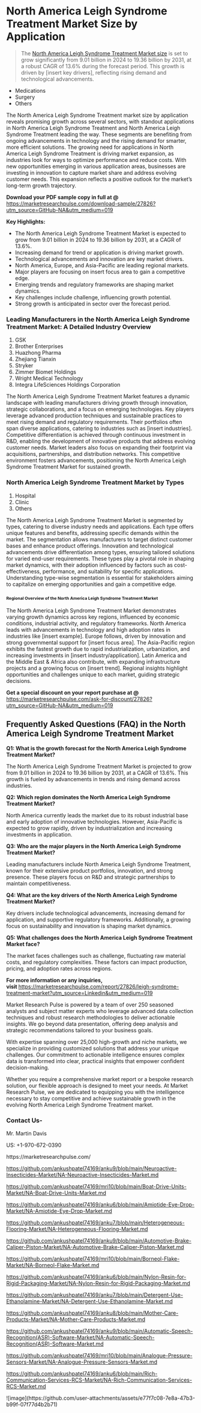 <h1>North America Leigh Syndrome Treatment Market&nbsp;Size by Application</h1><blockquote><p>The <a href="https://marketresearchpulse.com/download-sample/27826?utm_source=GitHub-NA&amp;utm_medium=019">North America Leigh Syndrome Treatment Market size</a> is set to grow significantly from 9.01 billion in 2024 to 19.36 billion by 2031, at a robust CAGR of 13.6% during the forecast period. This growth is driven by [insert key drivers], reflecting rising demand and technological advancements.</p></blockquote><ul><li>Medications<li> Surgery<li> Others</li></ul><p>The North America Leigh Syndrome Treatment market size by application reveals promising growth across several sectors, with standout applications in North America Leigh Syndrome Treatment and North America Leigh Syndrome Treatment leading the way. These segments are benefiting from ongoing advancements in technology and the rising demand for smarter, more efficient solutions. The growing need for applications in North America Leigh Syndrome Treatment is driving market expansion, as industries look for ways to optimize performance and reduce costs. With new opportunities emerging in various application areas, businesses are investing in innovation to capture market share and address evolving customer needs. This expansion reflects a positive outlook for the market’s long-term growth trajectory.</p><p><strong>Download your PDF sample copy in full at @ </strong><a href="https://marketresearchpulse.com/download-sample/27826?utm_source=GitHub-NA&amp;utm_medium=019">https://marketresearchpulse.com/download-sample/27826?utm_source=GitHub-NA&amp;utm_medium=019</a></p><p><strong>Key Highlights: </strong></p><ul><li>The North America Leigh Syndrome Treatment Market is expected to grow from 9.01 billion in 2024 to 19.36 billion by 2031, at a CAGR of 13.6%.</li><li>Increasing demand for trend or application is driving market growth.</li><li>Technological advancements and innovation are key market drivers.</li><li>North America, Europe, and Asia-Pacific are leading regional markets.</li><li>Major players are focusing on insert focus area to gain a competitive edge.</li><li>Emerging trends and regulatory frameworks are shaping market dynamics.</li><li>Key challenges include challenge, influencing growth potential.</li><li>Strong growth is anticipated in sector over the forecast period.</li></ul><h3>Leading Manufacturers in the North America Leigh Syndrome Treatment Market: A Detailed Industry Overview</h3><ol><li>GSK</li><li>Brother Enterprises</li><li>Huazhong Pharma</li><li>Zhejiang Tianxin</li><li>Stryker</li><li>Zimmer Biomet Holdings</li><li>Wright Medical Technology</li><li>Integra LifeSciences Holdings Corporation</li></ol><div class="flex max-w-full flex-col flex-grow"><div class="min-h-8 text-message flex w-full flex-col items-end gap-2 whitespace-normal break-words [.text-message+&amp;]:mt-5" dir="auto" data-message-author-role="assistant" data-message-id="fd8432e4-4910-450d-b182-61b7bfb0a01f" data-message-model-slug="gpt-4o"><div class="flex w-full flex-col gap-1 empty:hidden first:pt-[3px]"><div class="markdown prose w-full break-words dark:prose-invert light"><p>The North America Leigh Syndrome Treatment Market features a dynamic landscape with leading manufacturers driving growth through innovation, strategic collaborations, and a focus on emerging technologies. Key players leverage advanced production techniques and sustainable practices to meet rising demand and regulatory requirements. Their portfolios often span diverse applications, catering to industries such as [insert industries]. Competitive differentiation is achieved through continuous investment in R&amp;D, enabling the development of innovative products that address evolving customer needs. Market leaders also focus on expanding their footprint via acquisitions, partnerships, and distribution networks. This competitive environment fosters advancements, positioning the North America Leigh Syndrome Treatment Market for sustained growth.</p></div></div></div></div><h3>North America Leigh Syndrome Treatment Market by Types</h3><ol><li>Hospital<li> Clinic<li> Others</li></ol><div class="flex max-w-full flex-col flex-grow"><div class="min-h-8 text-message flex w-full flex-col items-end gap-2 whitespace-normal break-words [.text-message+&amp;]:mt-5" dir="auto" data-message-author-role="assistant" data-message-id="084470be-0bb7-4664-bddf-5156b4f41249" data-message-model-slug="gpt-4o-mini"><div class="flex w-full flex-col gap-1 empty:hidden first:pt-[3px]"><div class="markdown prose w-full break-words dark:prose-invert light"><p>The North America Leigh Syndrome Treatment Market is segmented by types, catering to diverse industry needs and applications. Each type offers unique features and benefits, addressing specific demands within the market. The segmentation allows manufacturers to target distinct customer bases and enhance product offerings. Innovation and technological advancements drive differentiation among types, ensuring tailored solutions for varied end-user requirements. These types play a pivotal role in shaping market dynamics, with their adoption influenced by factors such as cost-effectiveness, performance, and suitability for specific applications. Understanding type-wise segmentation is essential for stakeholders aiming to capitalize on emerging opportunities and gain a competitive edge.</p></div></div></div></div><h3><span style="font-size: 11px;">Regional Overview of the North America Leigh Syndrome Treatment Market</span></h3><div class="flex max-w-full flex-col flex-grow"><div class="min-h-8 text-message flex w-full flex-col items-end gap-2 whitespace-normal break-words [.text-message+&amp;]:mt-5" dir="auto" data-message-author-role="assistant" data-message-id="e9038762-ce64-4e30-91c9-9bd413514231" data-message-model-slug="gpt-4o-mini"><div class="flex w-full flex-col gap-1 empty:hidden first:pt-[3px]"><div class="markdown prose w-full break-words dark:prose-invert light"><p>The North America Leigh Syndrome Treatment Market demonstrates varying growth dynamics across key regions, influenced by economic conditions, industrial activity, and regulatory frameworks. North America leads with advancements in technology and high adoption rates in industries like [insert example]. Europe follows, driven by innovation and strong governmental support for [insert focus area]. The Asia-Pacific region exhibits the fastest growth due to rapid industrialization, urbanization, and increasing investments in [insert industry/application]. Latin America and the Middle East &amp; Africa also contribute, with expanding infrastructure projects and a growing focus on [insert trend]. Regional insights highlight opportunities and challenges unique to each market, guiding strategic decisions.</p></div></div></div></div><p><strong>Get a special discount on your report purchase at @ </strong><a href="https://marketresearchpulse.com/ask-for-discount/27826?utm_source=GitHub-NA&amp;utm_medium=019">https://marketresearchpulse.com/ask-for-discount/27826?utm_source=GitHub-NA&amp;utm_medium=019</a></p><h2>Frequently Asked Questions (FAQ) in the North America Leigh Syndrome Treatment Market</h2><p><strong>Q1: What is the growth forecast for the North America Leigh Syndrome Treatment Market?</strong></p><p>The North America Leigh Syndrome Treatment Market is projected to grow from 9.01 billion in 2024 to 19.36 billion by 2031, at a CAGR of 13.6%. This growth is fueled by advancements in trends and rising demand across industries.</p><p><strong>Q2: Which region dominates the North America Leigh Syndrome Treatment Market?</strong></p><p>North America currently leads the market due to its robust industrial base and early adoption of innovative technologies. However, Asia-Pacific is expected to grow rapidly, driven by industrialization and increasing investments in application.</p><p><strong>Q3: Who are the major players in the North America Leigh Syndrome Treatment Market?</strong></p><p>Leading manufacturers include North America Leigh Syndrome Treatment, known for their extensive product portfolios, innovation, and strong presence. These players focus on R&amp;D and strategic partnerships to maintain competitiveness.</p><p><strong>Q4: What are the key drivers of the North America Leigh Syndrome Treatment Market?</strong></p><p>Key drivers include technological advancements, increasing demand for application, and supportive regulatory frameworks. Additionally, a growing focus on sustainability and innovation is shaping market dynamics.</p><p><strong>Q5: What challenges does the North America Leigh Syndrome Treatment Market face?</strong></p><p>The market faces challenges such as challenge, fluctuating raw material costs, and regulatory complexities. These factors can impact production, pricing, and adoption rates across regions.</p><p><strong>For more information or any inquiries, visit&nbsp;</strong><a href="https://marketresearchpulse.com/report/27826/leigh-syndrome-treatment-market?utm_source=Linkedin&utm_medium=019">https://marketresearchpulse.com/report/27826/leigh-syndrome-treatment-market?utm_source=Linkedin&utm_medium=019</a></p><p>Market Research Pulse is powered by a team of over 250 seasoned analysts and subject matter experts who leverage advanced data collection techniques and robust research methodologies to deliver actionable insights. We go beyond data presentation, offering deep analysis and strategic recommendations tailored to your business goals.</p><p>With expertise spanning over 25,000 high-growth and niche markets, we specialize in providing customized solutions that address your unique challenges. Our commitment to actionable intelligence ensures complex data is transformed into clear, practical insights that empower confident decision-making.</p><p>Whether you require a comprehensive market report or a bespoke research solution, our flexible approach is designed to meet your needs. At Market Research Pulse, we are dedicated to equipping you with the intelligence necessary to stay competitive and achieve sustainable growth in the evolving North America Leigh Syndrome Treatment market.</p><h3><strong>Contact Us-</strong></h3><p>Mr. Martin Davis</p><p>US: +1-970-672-0390</p><p>https://marketresearchpulse.com/</p><p><a href="https://github.com/ankushpatel74169/anku9/blob/main/Neuroactive-Insecticides-Market/NA-Neuroactive-Insecticides-Market.md">https://github.com/ankushpatel74169/anku9/blob/main/Neuroactive-Insecticides-Market/NA-Neuroactive-Insecticides-Market.md</a></p><p><a href="https://github.com/ankushpatel74169/mri10/blob/main/Boat-Drive-Units-Market/NA-Boat-Drive-Units-Market.md">https://github.com/ankushpatel74169/mri10/blob/main/Boat-Drive-Units-Market/NA-Boat-Drive-Units-Market.md</a></p><p><a href="https://github.com/ankushpatel74169/anku6/blob/main/Amiotide-Eye-Drop-Market/NA-Amiotide-Eye-Drop-Market.md">https://github.com/ankushpatel74169/anku6/blob/main/Amiotide-Eye-Drop-Market/NA-Amiotide-Eye-Drop-Market.md</a></p><p><a href="https://github.com/ankushpatel74169/anku7/blob/main/Heterogeneous-Flooring-Market/NA-Heterogeneous-Flooring-Market.md">https://github.com/ankushpatel74169/anku7/blob/main/Heterogeneous-Flooring-Market/NA-Heterogeneous-Flooring-Market.md</a></p><p><a href="https://github.com/ankushpatel74169/anku9/blob/main/Automotive-Brake-Caliper-Piston-Market/NA-Automotive-Brake-Caliper-Piston-Market.md">https://github.com/ankushpatel74169/anku9/blob/main/Automotive-Brake-Caliper-Piston-Market/NA-Automotive-Brake-Caliper-Piston-Market.md</a></p><p><a href="https://github.com/ankushpatel74169/mri10/blob/main/Borneol-Flake-Market/NA-Borneol-Flake-Market.md">https://github.com/ankushpatel74169/mri10/blob/main/Borneol-Flake-Market/NA-Borneol-Flake-Market.md</a></p><p><a href="https://github.com/ankushpatel74169/anku6/blob/main/Nylon-Resin-for-Rigid-Packaging-Market/NA-Nylon-Resin-for-Rigid-Packaging-Market.md">https://github.com/ankushpatel74169/anku6/blob/main/Nylon-Resin-for-Rigid-Packaging-Market/NA-Nylon-Resin-for-Rigid-Packaging-Market.md</a></p><p><a href="https://github.com/ankushpatel74169/anku7/blob/main/Detergent-Use-Ethanolamine-Market/NA-Detergent-Use-Ethanolamine-Market.md">https://github.com/ankushpatel74169/anku7/blob/main/Detergent-Use-Ethanolamine-Market/NA-Detergent-Use-Ethanolamine-Market.md</a></p><p><a href="https://github.com/ankushpatel74169/anku8/blob/main/Mother-Care-Products-Market/NA-Mother-Care-Products-Market.md">https://github.com/ankushpatel74169/anku8/blob/main/Mother-Care-Products-Market/NA-Mother-Care-Products-Market.md</a></p><p><a href="https://github.com/ankushpatel74169/anku9/blob/main/Automatic-Speech-Recognition(ASR)-Software-Market/NA-Automatic-Speech-Recognition(ASR)-Software-Market.md">https://github.com/ankushpatel74169/anku9/blob/main/Automatic-Speech-Recognition(ASR)-Software-Market/NA-Automatic-Speech-Recognition(ASR)-Software-Market.md</a></p><p><a href="https://github.com/ankushpatel74169/mri10/blob/main/Analogue-Pressure-Sensors-Market/NA-Analogue-Pressure-Sensors-Market.md">https://github.com/ankushpatel74169/mri10/blob/main/Analogue-Pressure-Sensors-Market/NA-Analogue-Pressure-Sensors-Market.md</a></p><p><a href="https://github.com/ankushpatel74169/anku6/blob/main/Rich-Communication-Services-RCS-Market/NA-Rich-Communication-Services-RCS-Market.md">https://github.com/ankushpatel74169/anku6/blob/main/Rich-Communication-Services-RCS-Market/NA-Rich-Communication-Services-RCS-Market.md</a></p>
![image](https://github.com/user-attachments/assets/e77f7c08-7e8a-47b3-b99f-07f77d4b2b71)
